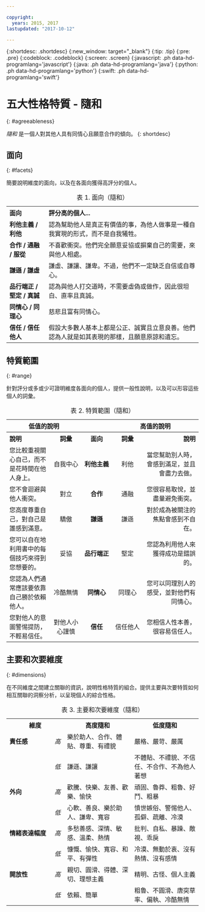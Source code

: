 ```yaml
---

copyright:
  years: 2015, 2017
lastupdated: "2017-10-12"

---
```


{:shortdesc: .shortdesc}
{:new_window: target="_blank"}
{:tip: .tip}
{:pre: .pre}
{:codeblock: .codeblock}
{:screen: .screen}
{:javascript: .ph data-hd-programlang='javascript'}
{:java: .ph data-hd-programlang='java'}
{:python: .ph data-hd-programlang='python'}
{:swift: .ph data-hd-programlang='swift'}

# 五大性格特質 - 隨和
{: #agreeableness}

*隨和* 是一個人對其他人具有同情心且願意合作的傾向。
{: shortdesc}

## 面向
{: #facets}

簡要說明維度的面向，以及在各面向獲得高評分的個人。

<table>
  <caption>表 1. 面向（隨和）</caption>
  <tr>
    <th style="text-align:left">面向</th>
    <th style="text-align:left">評分高的個人...</th>
  </tr>
  <tr>
    <td><strong>利他主義 / 利他</strong></td>
    <td>認為幫助他人是真正有價值的事，為他人做事是一種自我實現的形式，而不是自我犧牲。</td>
  </tr>
  <tr>
    <td><strong>合作 / 通融 / 服從</strong></td>
    <td>不喜歡衝突。他們完全願意妥協或摒棄自己的需要，來與他人相處。</td>
  </tr>
  <tr>
    <td><strong>謙遜 / 謙虛</strong></td>
    <td>謙虛、謙讓、謙卑。不過，他們不一定缺乏自信或自尊心。</td>
  </tr>
  <tr>
    <td><strong>品行端正 / 堅定 / 真誠</strong></td>
    <td>認為與他人打交道時，不需要虛偽或做作，因此很坦白、直率且真誠。</td>
  </tr>
  <tr>
    <td><strong>同情心 / 同理心</strong></td>
    <td>慈悲且富有同情心。</td>
  </tr>
  <tr>
    <td><strong>信任 / 信任他人</strong></td>
    <td>假設大多數人基本上都是公正、誠實且立意良善。他們認為人就是如其表現的那樣，且願意原諒和遺忘。</td>
  </tr>
</table>

## 特質範圍
{: #range}

針對評分或多或少可證明維度各面向的個人，提供一般性說明，以及可以形容這些個人的詞彙。

<table>
  <caption>表 2. 特質範圍（隨和）</caption>
  <tr>
    <th colspan="2" style="text-align:center">低值的說明</th>
    <th></th>
    <th colspan="2" style="text-align:center">高值的說明</th>
  </tr>
  <tr>
    <th style="text-align:left; width:23%">說明</th>
    <th style="text-align:center; width:16%">詞彙</th>
    <th style="text-align:center; width:16%">面向</th>
    <th style="text-align:center; width:16%">詞彙</th>
    <th style="text-align:right">說明</th>
  </tr>
  <tr>
    <td style="text-align:left">您比較重視關心自己，而不是花時間在他人身上。</td>
    <td style="text-align:center">自我中心</td>
    <td style="text-align:center"><strong>利他主義</strong></td>
    <td style="text-align:center">利他</td>
    <td style="text-align:right">當您幫助別人時，會感到滿足，並且會盡力去做。</td>
  </tr>
  <tr>
    <td style="text-align:left">您不會迴避與他人衝突。</td>
    <td style="text-align:center">對立</td>
    <td style="text-align:center"><strong>合作</strong></td>
    <td style="text-align:center">通融</td>
    <td style="text-align:right">您很容易取悅，並盡量避免衝突。</td>
  </tr>
  <tr>
    <td style="text-align:left">您高度尊重自己，對自己是誰感到滿意。</td>
    <td style="text-align:center">驕傲</td>
    <td style="text-align:center"><strong>謙遜</strong></td>
    <td style="text-align:center">謙遜</td>
    <td style="text-align:right">對於成為被關注的焦點會感到不自在。</td>
  </tr>
  <tr>
    <td style="text-align:left">您可以自在地利用書中的每個技巧來得到您想要的。</td>
    <td style="text-align:center">妥協</td>
    <td style="text-align:center"><strong>品行端正</strong></td>
    <td style="text-align:center">堅定</td>
    <td style="text-align:right">您認為利用他人來獲得成功是錯誤的。</td>
  </tr>
  <tr>
    <td style="text-align:left">您認為人們通常應該要依靠自己勝於依賴他人。</td>
    <td style="text-align:center">冷酷無情</td>
    <td style="text-align:center"><strong>同情心</strong></td>
    <td style="text-align:center">同理心</td>
    <td style="text-align:right">您可以同理別人的感受，並對他們有同情心。</td>
  </tr>
  <tr>
    <td style="text-align:left">您對他人的意圖警惕提防，不輕易信任。</td>
    <td style="text-align:center">對他人小心謹慎</td>
    <td style="text-align:center"><strong>信任</strong></td>
    <td style="text-align:center">信任他人</td>
    <td style="text-align:right">您相信人性本善，很容易信任人。</td>
  </tr>
</table>

## 主要和次要維度
{: #dimensions}

在不同維度之間建立關聯的資訊，說明性格特質的組合。提供主要與次要特質如何相互關聯的洞察分析，以呈現個人的綜合性格。

<table>
  <caption>表 3. 主要和次要維度（隨和）</caption>
  <tr>
    <th colspan="2" style="width:30%">維度</th>
    <th style="width:35%">高度隨和</th>
    <th style="width:35%">低度隨和</th>
  </tr>
  <tr>
    <td style="text-align:left"><strong>責任感</strong></td>
    <td style="text-align:center"><em>高</em></td>
    <td>樂於助人、合作、體貼、尊重、有禮貌</td>
    <td>嚴格、嚴苛、嚴厲</td>
  </tr>
  <tr>
    <td></td>
    <td style="text-align:center"><em>低</em></td>
    <td>謙遜、謙讓</td>
    <td>不體貼、不禮貌、不信任、不合作、不為他人著想</td>
  </tr>
  <tr>
    <td style="text-align:left"><strong>外向</strong></td>
    <td style="text-align:center"><em>高</em></td>
    <td>歡騰、快樂、友善、歡樂、愉快</td>
    <td>頑固、魯莽、粗魯、好鬥、粗暴</td>
  </tr>
  <tr>
    <td></td>
    <td style="text-align:center"><em>低</em></td>
    <td>心軟、善良、樂於助人、謙卑、寬容</td>
    <td>憤世嫉俗、警惕他人、孤僻、疏離、冷漠</td>
  </tr>
  <tr>
    <td style="text-align:left"><strong>情緒表達幅度</strong></td>
    <td style="text-align:center"><em>高</em></td>
    <td>多愁善感、深情、敏感、溫柔、熱情</td>
    <td>批判、自私、暴躁、敵視、乖戾</td>
  </tr>
  <tr>
    <td></td>
    <td style="text-align:center"><em>低</em></td>
    <td>慷慨、愉快、寬容、和平、有彈性</td>
    <td>冷漠、無動於衷、沒有熱情、沒有感情</td>
  </tr>
  <tr>
    <td style="text-align:left"><strong>開放性</strong></td>
    <td style="text-align:center"><em>高</em></td>
    <td>親切、圓滑、得體、深切、理想主義</td>
    <td>精明、古怪、個人主義</td>
  </tr>
  <tr>
    <td></td>
    <td style="text-align:center"><em>低</em></td>
    <td>依賴、簡單</td>
    <td>粗魯、不圓滑、唐突草率、偏執、冷酷無情</td>
  </tr>
</table>
